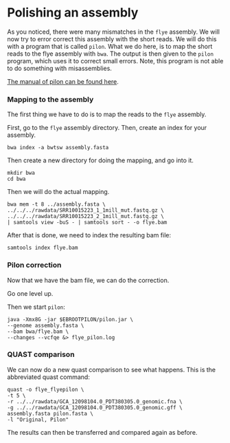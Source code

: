 # Polishing an assembly

As you noticed, there were many mismatches in the `flye` assembly. We will
now try to error correct this assembly with the short reads. We will
do this with a program that is called `pilon`. What we do here, is to map
the short reads to the flye assembly with `bwa`. The output is then given to
the `pilon` program, which uses it to correct small errors. Note, this program
is not able to do something with misassemblies.

[The manual of pilon can be found here]( https://github.com/broadinstitute/pilon/wiki/Requirements-&-Usage).

### Mapping to the assembly

The first thing we have to do is to map the reads to the `flye` assembly.

First, go to the `flye` assembly directory. Then, create an index for your
assembly.

```
bwa index -a bwtsw assembly.fasta
```

Then create a new directory for doing the mapping, and go into it.

```
mkdir bwa
cd bwa
```

Then we will do the actual mapping.

```
bwa mem -t 8 ../assembly.fasta \
../../../rawdata/SRR10015223_1_1mill_mut.fastq.gz \
../../../rawdata/SRR10015223_2_1mill_mut.fastq.gz \
| samtools view -buS - | samtools sort - -o flye.bam
```

After that is done, we need to index the resulting bam file:

```
samtools index flye.bam
```

### Pilon correction

Now that we have the bam file, we can do the correction.

Go one level up. 

Then we start `pilon`:

```
java -Xmx8G -jar $EBROOTPILON/pilon.jar \
--genome assembly.fasta \
--bam bwa/flye.bam \
--changes --vcfqe &> flye_pilon.log
```

### QUAST comparison

We can now do a new quast comparison to see what happens. This is the
abbreviated quast command:

```
quast -o flye_flyepilon \
-t 5 \
-r ../../rawdata/GCA_12098104.0_PDT380305.0_genomic.fna \
-g ../../rawdata/GCA_12098104.0_PDT380305.0_genomic.gff \
assembly.fasta pilon.fasta \
-l "Original, Pilon"
```

The results can then be transferred and compared again as before.
